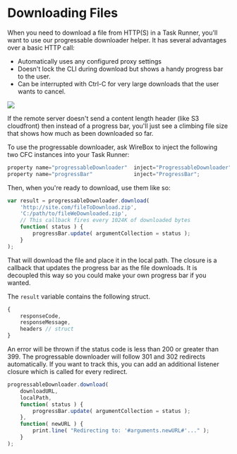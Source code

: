# Downloading Files

When you need to download a file from HTTP(S) in a Task Runner, you'll want to use our progressable downloader helper.  It has several advantages over a basic HTTP call:

* Automatically uses any configured proxy settings
* Doesn't lock the CLI during download but shows a handy progress bar to the user.
* Can be interrupted with Ctrl-C for very large downloads that the user wants to cancel.

![](https://blobscdn.gitbook.com/v0/b/gitbook-28427.appspot.com/o/assets%2F-LA-UVvV3_TgzQyCXMWK%2F-LJqkgVkgGKH6jzjAWle%2F-LJqmUntaqD34N2yZ8nC%2Fimage.png?alt=media\&token=54f8d3e5-19d8-4c15-b357-227212c2bcf6)

If the remote server doesn't send a content length header (like S3 cloudfront) then instead of a progress bar, you'll just see a climbing file size that shows how much as been downloaded so far.

To use the progressable downloader, ask WireBox to inject the following two CFC instances into your Task Runner:

```javascript
property name="progressableDownloader" 	inject="ProgressableDownloader";
property name="progressBar" 			inject="ProgressBar";
```

Then, when you're ready to download, use them like so:

```javascript
var result = progressableDownloader.download(
	'http://site.com/fileToDownload.zip',
	'C:/path/to/fileWeDownloaded.zip',
	// This callback fires every 1024K of downloaded bytes
	function( status ) {
		progressBar.update( argumentCollection = status );
	}
);
```

That will download the file and place it in the local path.  The closure is a callback that updates the progress bar as the file downloads.  It is decoupled this way so you could make your own progress bar if you wanted.

The `result` variable contains the following struct.

```javascript
{
	responseCode,
	responseMessage,
	headers // struct
}
```

An error will be thrown if the status code is less than 200 or greater than 399. The progressable downloader will follow 301 and 302 redirects automatically.  If you want to track this, you can add an additional listener closure which is called for every redirect.&#x20;

```javascript
progressableDownloader.download(
	downloadURL,
	localPath,
	function( status ) {
		progressBar.update( argumentCollection = status );
	},
	function( newURL ) {
		print.line( "Redirecting to: '#arguments.newURL#'..." );
	}
);
```

